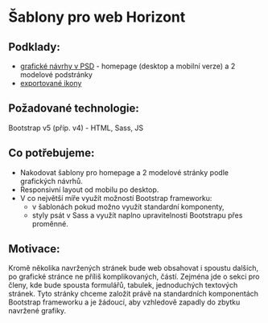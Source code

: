 ﻿# Šablony pro web Horizont

## Podklady:

- [grafické návrhy v PSD](https://drive.google.com/drive/folders/1XDXBPz4bqBygUnuc32v33zqHFFTnymNv?usp=share_link) - homepage (desktop a mobilní verze) a 2 modelové podstránky
- [exportované ikony](https://drive.google.com/drive/folders/1tqBKRhMSaZEBOEFFsYSudCdGYNfQNPsE?usp=share_link)

## Požadované technologie:

Bootstrap v5 (příp. v4) - HTML, Sass, JS

## Co potřebujeme:

- Nakodovat šablony pro homepage a 2 modelové stránky podle grafických návrhů.
- Responsivní layout od mobilu po desktop.
- V co největší míře využít možností Bootstrap frameworku:
  - v šablonách pokud možno využít standardní komponenty,
  - styly psát v Sass a využít naplno upravitelnosti Bootstrapu přes proměnné.

## Motivace:

Kromě několika navržených stránek bude web obsahovat i spoustu dalších, po grafické stránce ne příliš komplikovaných, částí. Zejména jde o sekci pro členy, kde bude spousta formulářů, tabulek, jednoduchých textových stránek. Tyto stránky chceme založit právě na standardních komponentách Bootstrap frameworku a je žádoucí, aby vzhledově zapadly do zbytku navržené grafiky.


